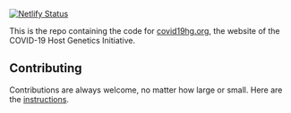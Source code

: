[![Netlify Status](https://api.netlify.com/api/v1/badges/ce4b6e7b-49f1-4c9e-85ad-76f69fc45b55/deploy-status)](https://app.netlify.com/sites/condescending-perlman-ec107b/deploys)

This is the repo containing the code for [covid19hg.org](https://www.covid19hg.org/), the website of the COVID-19 Host Genetics Initiative.

## Contributing

Contributions are always welcome, no matter how large or small.
Here are the [instructions](.github/CONTRIBUTING.md).
